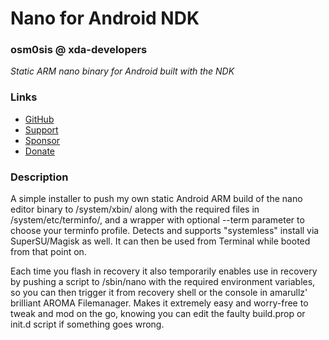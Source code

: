 # Nano for Android NDK
### osm0sis @ xda-developers
*Static ARM nano binary for Android built with the NDK*

### Links
* [GitHub](https://github.com/Magisk-Modules-Repo/nano-Installer)
* [Support](https://forum.xda-developers.com/showthread.php?t=2239421)
* [Sponsor](https://github.com/sponsors/osm0sis)
* [Donate](https://www.paypal.me/osm0sis)

### Description
A simple installer to push my own static Android ARM build of the nano editor binary to /system/xbin/ along with the required files in /system/etc/terminfo/, and a wrapper with optional --term parameter to choose your terminfo profile. Detects and supports "systemless" install via SuperSU/Magisk as well. It can then be used from Terminal while booted from that point on.

Each time you flash in recovery it also temporarily enables use in recovery by pushing a script to /sbin/nano with the required environment variables, so you can then trigger it from recovery shell or the console in amarullz' brilliant AROMA Filemanager. Makes it extremely easy and worry-free to tweak and mod on the go, knowing you can edit the faulty build.prop or init.d script if something goes wrong.
